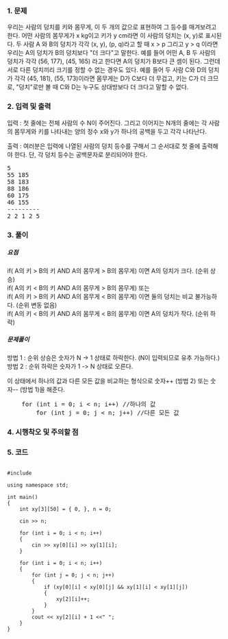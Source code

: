 ### 1. 문제
우리는 사람의 덩치를 키와 몸무게, 이 두 개의 값으로 표현하여 그 등수를 매겨보려고 한다. 어떤 사람의 몸무게가 x kg이고 키가 y cm라면 이 사람의 덩치는 (x, y)로 표시된다. 두 사람 A 와 B의 덩치가 각각 (x, y), (p, q)라고 할 때 x > p 그리고 y > q 이라면 우리는 A의 덩치가 B의 덩치보다 "더 크다"고 말한다. 예를 들어 어떤 A, B 두 사람의 덩치가 각각 (56, 177), (45, 165) 라고 한다면 A의 덩치가 B보다 큰 셈이 된다. 그런데 서로 다른 덩치끼리 크기를 정할 수 없는 경우도 있다. 예를 들어 두 사람 C와 D의 덩치가 각각 (45, 181), (55, 173)이라면 몸무게는 D가 C보다 더 무겁고, 키는 C가 더 크므로, "덩치"로만 볼 때 C와 D는 누구도 상대방보다 더 크다고 말할 수 없다.

### 2. 입력 및 출력
입력 : 첫 줄에는 전체 사람의 수 N이 주어진다. 그리고 이어지는 N개의 줄에는 각 사람의 몸무게와 키를 나타내는 양의 정수 x와 y가 하나의 공백을 두고 각각 나타난다.

출력 : 여러분은 입력에 나열된 사람의 덩치 등수를 구해서 그 순서대로 첫 줄에 출력해야 한다. 단, 각 덩치 등수는 공백문자로 분리되어야 한다.

<pre>
5
55 185
58 183
88 186
60 175
46 155
---------
2 2 1 2 5
</pre>

### 3. 풀이

##### 요점
if( A의 키 > B의 키 AND A의 몸무게 > B의 몸무게) 이면 A의 덩치가 크다. (순위 상승)  
if( A의 키 < B의 키 AND A의 몸무게 > B의 몸무게) 또는  
if( A의 키 > B의 키 AND A의 몸무게 < B의 몸무게) 이면 둘의 덩치는 비교 불가능하다. (순위 변동 없음)   
if( A의 키 < B의 키 AND A의 몸무게 < B의 몸무게) 이면 A의 덩치가 작다. (순위 하락)  

##### 문제풀이
방법 1 : 순위 상승은 숫자가 N -> 1 상태로 하락한다. (N이 입력되므로 유추 가능하다.)  
방법 2 : 순위 하락은 숫자가 1 -> N 상태로 오른다.    

이 상태에서 하나의 값과 다른 모든 값을 비교하는 형식으로 숫자++ (방법 2) 또는 숫자-- (방법 1)을 해준다.  

<pre>
	for (int i = 0; i < n; i++) //하나의 값
		for (int j = 0; j < n; j++) //다른 모든 값
</pre>

### 4. 시행착오 및 주의할 점

### 5. 코드
<pre>
<code>
#include <iostream>

using namespace std;

int main()
{
	int xy[3][50] = { 0, }, n = 0;

	cin >> n;

	for (int i = 0; i < n; i++)
	{
		cin >> xy[0][i] >> xy[1][i];
	}

	for (int i = 0; i < n; i++)
	{
		for (int j = 0; j < n; j++)
		{
			if (xy[0][i] < xy[0][j] && xy[1][i] < xy[1][j])
			{
				xy[2][i]++;
			}
		}
		cout << xy[2][i] + 1 <<" ";
	}
}
</code>
<pre>
